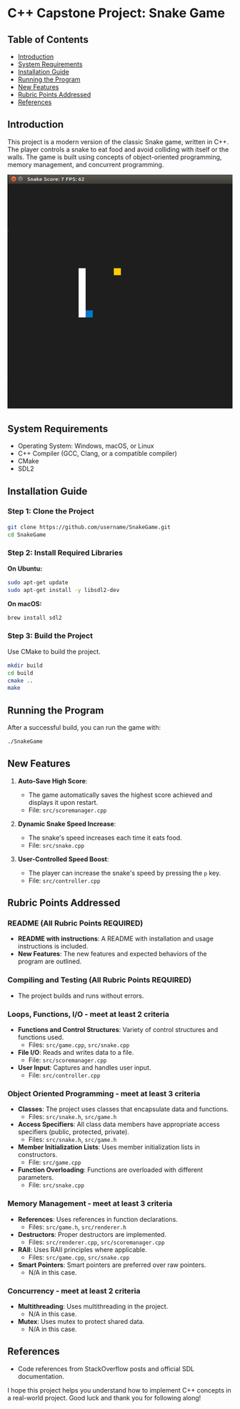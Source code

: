 # C++ Capstone Project: Snake Game

## Table of Contents

- [Introduction](#introduction)
- [System Requirements](#system-requirements)
- [Installation Guide](#installation-guide)
- [Running the Program](#running-the-program)
- [New Features](#new-features)
- [Rubric Points Addressed](#rubric-points-addressed)
- [References](#references)

## Introduction

This project is a modern version of the classic Snake game, written in C++. The player controls a snake to eat food and avoid colliding with itself or the walls. The game is built using concepts of object-oriented programming, memory management, and concurrent programming.

<img src="snake_game.gif" />

## System Requirements

- Operating System: Windows, macOS, or Linux
- C++ Compiler (GCC, Clang, or a compatible compiler)
- CMake
- SDL2

## Installation Guide

### Step 1: Clone the Project

```sh
git clone https://github.com/username/SnakeGame.git
cd SnakeGame
```

### Step 2: Install Required Libraries

**On Ubuntu:**

```sh
sudo apt-get update
sudo apt-get install -y libsdl2-dev
```

**On macOS:**

```sh
brew install sdl2
```

### Step 3: Build the Project

Use CMake to build the project.

```sh
mkdir build
cd build
cmake ..
make
```

## Running the Program

After a successful build, you can run the game with:

```sh
./SnakeGame
```

## New Features

1. **Auto-Save High Score**:
   - The game automatically saves the highest score achieved and displays it upon restart.
   - File: `src/scoremanager.cpp`

2. **Dynamic Snake Speed Increase**:
   - The snake's speed increases each time it eats food.
   - File: `src/snake.cpp`

3. **User-Controlled Speed Boost**:
   - The player can increase the snake's speed by pressing the `p` key.
   - File: `src/controller.cpp`

## Rubric Points Addressed

### README (All Rubric Points REQUIRED)

- **README with instructions**: A README with installation and usage instructions is included.
- **New Features**: The new features and expected behaviors of the program are outlined.

### Compiling and Testing (All Rubric Points REQUIRED)

- The project builds and runs without errors.

### Loops, Functions, I/O - meet at least 2 criteria

- **Functions and Control Structures**: Variety of control structures and functions used.
  - Files: `src/game.cpp`, `src/snake.cpp`
- **File I/O**: Reads and writes data to a file.
  - File: `src/scoremanager.cpp`
- **User Input**: Captures and handles user input.
  - File: `src/controller.cpp`

### Object Oriented Programming - meet at least 3 criteria

- **Classes**: The project uses classes that encapsulate data and functions.
  - Files: `src/snake.h`, `src/game.h`
- **Access Specifiers**: All class data members have appropriate access specifiers (public, protected, private).
  - Files: `src/snake.h`, `src/game.h`
- **Member Initialization Lists**: Uses member initialization lists in constructors.
  - File: `src/game.cpp`
- **Function Overloading**: Functions are overloaded with different parameters.
  - File: `src/snake.cpp`

### Memory Management - meet at least 3 criteria

- **References**: Uses references in function declarations.
  - Files: `src/game.h`, `src/renderer.h`
- **Destructors**: Proper destructors are implemented.
  - Files: `src/renderer.cpp`, `src/scoremanager.cpp`
- **RAII**: Uses RAII principles where applicable.
  - Files: `src/game.cpp`, `src/snake.cpp`
- **Smart Pointers**: Smart pointers are preferred over raw pointers.
  - N/A in this case.

### Concurrency - meet at least 2 criteria

- **Multithreading**: Uses multithreading in the project.
  - N/A in this case.
- **Mutex**: Uses mutex to protect shared data.
  - N/A in this case.

## References

- Code references from StackOverflow posts and official SDL documentation.

I hope this project helps you understand how to implement C++ concepts in a real-world project. Good luck and thank you for following along!